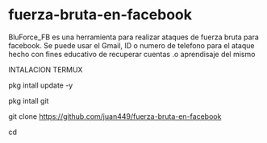 #  fuerza-bruta-en-facebook
BluForce_FB es una herramienta para realizar ataques de fuerza bruta para facebook. Se puede usar el Gmail, ID o numero de telefono para el ataque 
hecho con fines educativo de recuperar cuentas .o aprendisaje del mismo 

INTALACION TERMUX

pkg intall update -y

pkg intall git

git clone  https://github.com/juan449/fuerza-bruta-en-facebook

cd
